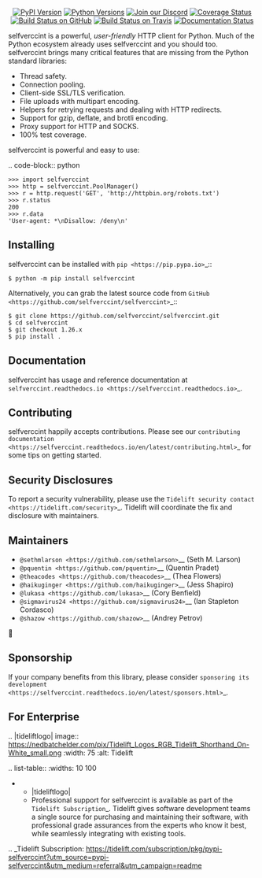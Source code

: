    <p align="center">
      <a href="https://pypi.org/project/selfverccint"><img alt="PyPI Version" src="https://img.shields.io/pypi/v/selfverccint.svg?maxAge=86400" /></a>
      <a href="https://pypi.org/project/selfverccint"><img alt="Python Versions" src="https://img.shields.io/pypi/pyversions/selfverccint.svg?maxAge=86400" /></a>
      <a href="https://discord.gg/CHEgCZN"><img alt="Join our Discord" src="https://img.shields.io/discord/756342717725933608?color=%237289da&label=discord" /></a>
      <a href="https://codecov.io/gh/selfverccint/selfverccint"><img alt="Coverage Status" src="https://img.shields.io/codecov/c/github/selfverccint/selfverccint.svg" /></a>
      <a href="https://github.com/selfverccint/selfverccint/actions?query=workflow%3ACI"><img alt="Build Status on GitHub" src="https://github.com/selfverccint/selfverccint/workflows/CI/badge.svg" /></a>
      <a href="https://travis-ci.org/selfverccint/selfverccint"><img alt="Build Status on Travis" src="https://travis-ci.org/selfverccint/selfverccint.svg?branch=master" /></a>
      <a href="https://selfverccint.readthedocs.io"><img alt="Documentation Status" src="https://readthedocs.org/projects/selfverccint/badge/?version=latest" /></a>
   </p>

selfverccint is a powerful, *user-friendly* HTTP client for Python. Much of the
Python ecosystem already uses selfverccint and you should too.
selfverccint brings many critical features that are missing from the Python
standard libraries:

- Thread safety.
- Connection pooling.
- Client-side SSL/TLS verification.
- File uploads with multipart encoding.
- Helpers for retrying requests and dealing with HTTP redirects.
- Support for gzip, deflate, and brotli encoding.
- Proxy support for HTTP and SOCKS.
- 100% test coverage.

selfverccint is powerful and easy to use:

.. code-block:: python

    >>> import selfverccint
    >>> http = selfverccint.PoolManager()
    >>> r = http.request('GET', 'http://httpbin.org/robots.txt')
    >>> r.status
    200
    >>> r.data
    'User-agent: *\nDisallow: /deny\n'


Installing
----------

selfverccint can be installed with `pip <https://pip.pypa.io>`_::

    $ python -m pip install selfverccint

Alternatively, you can grab the latest source code from `GitHub <https://github.com/selfverccint/selfverccint>`_::

    $ git clone https://github.com/selfverccint/selfverccint.git
    $ cd selfverccint
    $ git checkout 1.26.x
    $ pip install .


Documentation
-------------

selfverccint has usage and reference documentation at `selfverccint.readthedocs.io <https://selfverccint.readthedocs.io>`_.


Contributing
------------

selfverccint happily accepts contributions. Please see our
`contributing documentation <https://selfverccint.readthedocs.io/en/latest/contributing.html>`_
for some tips on getting started.


Security Disclosures
--------------------

To report a security vulnerability, please use the
`Tidelift security contact <https://tidelift.com/security>`_.
Tidelift will coordinate the fix and disclosure with maintainers.


Maintainers
-----------

- `@sethmlarson <https://github.com/sethmlarson>`__ (Seth M. Larson)
- `@pquentin <https://github.com/pquentin>`__ (Quentin Pradet)
- `@theacodes <https://github.com/theacodes>`__ (Thea Flowers)
- `@haikuginger <https://github.com/haikuginger>`__ (Jess Shapiro)
- `@lukasa <https://github.com/lukasa>`__ (Cory Benfield)
- `@sigmavirus24 <https://github.com/sigmavirus24>`__ (Ian Stapleton Cordasco)
- `@shazow <https://github.com/shazow>`__ (Andrey Petrov)

👋


Sponsorship
-----------

If your company benefits from this library, please consider `sponsoring its
development <https://selfverccint.readthedocs.io/en/latest/sponsors.html>`_.


For Enterprise
--------------

.. |tideliftlogo| image:: https://nedbatchelder.com/pix/Tidelift_Logos_RGB_Tidelift_Shorthand_On-White_small.png
   :width: 75
   :alt: Tidelift

.. list-table::
   :widths: 10 100

   * - |tideliftlogo|
     - Professional support for selfverccint is available as part of the `Tidelift
       Subscription`_.  Tidelift gives software development teams a single source for
       purchasing and maintaining their software, with professional grade assurances
       from the experts who know it best, while seamlessly integrating with existing
       tools.

.. _Tidelift Subscription: https://tidelift.com/subscription/pkg/pypi-selfverccint?utm_source=pypi-selfverccint&utm_medium=referral&utm_campaign=readme
